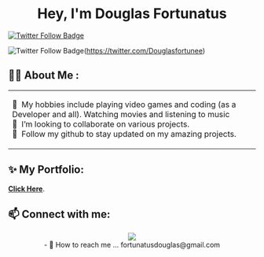 <div id="header" align="center">
   <h1>Hey, I'm Douglas Fortunatus</h1>
</div>

[![Twitter Follow Badge](https://img.shields.io/twitter/follow/Douglasfortunee?label=Twitter&logo=twitter&style=for-the-badge&color=blue)](https://twitter.com/Douglasfortunee) <br/>

![Twitter Follow Badge](https://img.shields.io/twitter/follow/Douglasfortunee?label=Twitter&logo=twitter&style=for-the-badge&color=blue"e)(https://twitter.com/Douglasfortunee) <br>

<div align="center"></div>

## 👋🏾 About Me :

<table>
  <tr>
    <td valign="center">
      <p>
        🚀 &nbsp;My hobbies include playing video games and coding (as a Developer and all). Watching movies and listening to music<br/>
        🙂 &nbsp;I’m looking to collaborate on various projects.<br/>
        💞️ &nbsp;Follow my github to stay updated on my amazing projects.<br/>
      </p>
    </td>
  </tr>
</table>

## ✨ My Portfolio:

 **[Click Here](https://douglas.vercel.app)**.

## 📫 Connect with me:

<p align="center">
   <a href = "https://twitter.com/Douglasfortuneev"><img src="https://img.icons8.com/fluent/48/000000/twitter.png"/></a> <br>
   - 📧 How to reach me ... fortunatusdouglas@gmail.com
</p>


